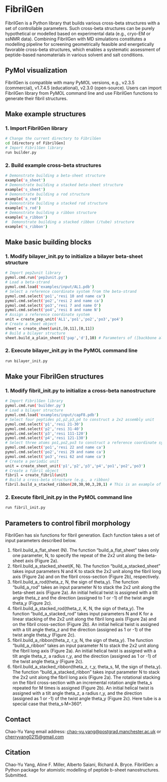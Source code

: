 # FibrilGen
FibrilGen is a Python library that builds various cross-beta structures with a set of controllable parameters. Such cross-beta structures can be purely hypothetical or modelled based on experimental data (e.g., cryo-EM or ssNMR data). Combining FibrilGen with MD simulations constitutes a modelling pipeline for screening geometrically feasible and energetically favorable cross-beta structures, which enables a systematic assessment of peptide-based nanomaterials in various solvent and salt conditions.

## PyMol visualization
FibrilGen is compatible with many PyMOL versions, e.g., v2.3.5 (commercial), v1.7.4.5 (educational), v2.3.0 (open-source). Users can import FibrilGen library from PyMOL command line and use FibrilGen functions to generate their fibril structures.

## Make example structures 
### 1. Import FibrilGen library
```bash
# Change the current directory to FibrilGen
cd [directory of FibrilGen]
# Import FibrilGen library 
run builder.py
```
### 2. Build example cross-beta structures
```bash
# Demonstrate building a beta-sheet structure
example('a_sheet')
# Demonstrate building a stacked beta-sheet structure
example('s_sheet')
# Demonstrate building a rod structure
example('a_rod')
# Demonstrate building a stacked rod structure
example('s_rod')
# Demonstrate building a ribbon structure
example('a_ribbon')
#  Demonstrate building a stacked ribbon (/tube) structure
example('s_ribbon')
```

## Make basic building blocks
### 1. Modify bilayer_init.py to initialize a bilayer beta-sheet structure
```bash
# Import pep2unit library
pymol.cmd.run('pep2unit.py')
# Load a beta-strand
pymol.cmd.load('examples/input/AL1.pdb')
# Select a reference coordinate system from the beta-strand
pymol.cmd.select('po1','resi 10 and name ca')
pymol.cmd.select('po2','resi 2 and name ca')
pymol.cmd.select('po3','resi 7 and name O')
pymol.cmd.select('po4','resi 8 and name N')
# Assign a reference coordinate system
unit = create_pep_unit('AL1','po1','po2','po3','po4')
# Create a sheet object
sheet = create_sheet(unit,[0,11],[0,11])
# Build a bilayer structure
sheet.build_a_plain_sheet(['pap','d'],10) # Parameters of ([backbone alignment (e.g., aaa,apa,aap,app,paa,ppa,pap,ppp), beta-sheets arranged face-to-face or face-to-back] and the number of peptides in each sheet
```
### 2. Execute bilayer_init.py in the PyMOL command line
```bash
run bilayer_init.py
```

## Make your FibrilGen structures
### 1. Modify fibril_init.py to initialize a cross-beta nanostructure
```bash
# Import FibrilGen library
pymol.cmd.run('builder.py')
# Load a bilayer structure
pymol.cmd.load('examples/input/capF8.pdb')
# Select four peptides p1,p2,p3,p4 to construct a 2x2 assembly unit
pymol.cmd.select('p1','resi 21-30')
pymol.cmd.select('p2','resi 31-40')
pymol.cmd.select('p3','resi 111-120')
pymol.cmd.select('p4','resi 121-130')
# Select three atoms po1,po2,po3 to construct a reference coordinate system
pymol.cmd.select('po1','resi 22 and name ca')
pymol.cmd.select('po2','resi 29 and name ca')
pymol.cmd.select('po3','resi 62 and name ca')
# Create a periodic unit
unit = create_sheet_unit('p1','p2','p3','p4','po1','po2','po3')
# Create a fibril object
fibril = create_fibril(unit)
# Build a cross-beta structure (e.g., a ribbon)
fibril.build_a_stacked_ribbon(20,30,90,3,20,1) # This is an example of calling the function build_a_stacked_ribbon with the initial geometrical parameters (tilt angle, radius, angle for rotational stacking, number of rotational stacking, number of units in the bilayer, and the direction of twist)
```
### 2. Execute fibril_init.py in the PyMOL command line
```bash
run fibril_init.py
```

## Parameters to control fibril morphology
FibrilGen has six functions for fibril generation. Each function takes a set of input parameters described below.
1. fibril.build_a_flat_sheet (N). The function “build_a_flat_sheet” takes only one parameter, N, to specify the repeat of the 2x2 unit along the beta-sheet axis (Figure 2a).
2. fibril.build_a_stacked_sheet(K, N). The function “build_a_stacked_sheet” takes input parameters N and K to stack the 2x2 unit along the fibril long axis (Figure 2a) and on the fibril cross-section (Figure 2b), respectively.
3. fibril.build_a_rod(theta_z, N, the sign of theta_y). The function “build_a_rod” takes an input parameter N to stack the 2x2 unit along the beta-sheet axis (Figure 2a). An initial helical twist is assigned with a tilt angle theta_z and the direction (assigned to 1 or -1) of the twist angle theta_y (Figure 2c).
4. fibril.build_a_stacked_rod(theta_z, K, N, the sign of theta_y). The function “build_a_stacked_rod” takes input parameters N and K for a linear stacking of the 2x2 unit along the fibril long axis (Figure 2a) and on the fibril cross-section (Figure 2b). An initial helical twist is assigned with a tilt angle theta_z and the direction (assigned as 1 or -1) of the twist angle theta_y (Figure 2c).
5. fibril.build_a_ribbon(theta_z, r_y, N, the sign of theta_y). The function “build_a_ribbon” takes an input parameter N to stack the 2x2 unit along the fibril long axis (Figure 2a). An initial helical twist is assigned with a tilt angle theta_z, a radius r_y, and the direction (assigned as 1 or -1) of the twist angle theta_y (Figure 2c).
6. fibril.build_a_stacked_ribbon(theta_z, r_y, theta_s, M, the sign of theta_y). The function “build_a_stacked_ribbon” takes input parameter N to stack the 2x2 unit along the fibril long axis (Figure 2a). The rotational stacking on the fibril cross-section with an incremental rotation angle theta_s repeated for M times is assigned (Figure 2b). An initial helical twist is assigned with a tilt angle theta_z, a radius r_y, and the direction (assigned as 1 or -1) of the twist angle theta_y (Figure 2c). Here tube is a special case that theta_s∙M=360°.


## Contact
Chao-Yu Yang email address: chao-yu.yang@postgrad.manchester.ac.uk or cherryyang0215@gmail.com

## Citation
Chao-Yu Yang, Aline F. Miller, Alberto Saiani, Richard A. Bryce. FibrilGen: a Python package for atomistic modelling of peptide b-sheet nanostructures. Submitted.
